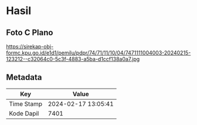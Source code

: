 # Hasil

## Foto C Plano

https://sirekap-obj-formc.kpu.go.id/e1d1/pemilu/pdpr/74/71/11/10/04/7471111004003-20240215-123212--c32064c0-5c3f-4883-a5ba-d1ccf138a0a7.jpg


## Metadata

| Key        | Value               |
| ---------- | ------------------- |
| Time Stamp | 2024-02-17 13:05:41 |
| Kode Dapil | 7401                |



